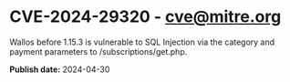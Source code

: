 # CVE-2024-29320 - cve@mitre.org

Wallos before 1.15.3 is vulnerable to SQL Injection via the category and payment parameters to /subscriptions/get.php.

**Publish date:** 2024-04-30

